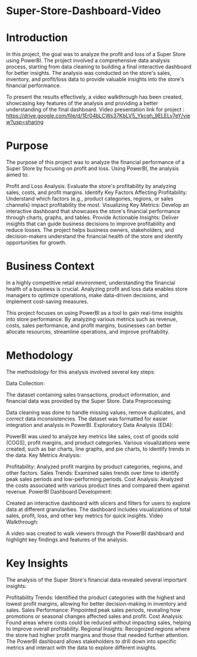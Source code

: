# Super-Store-Dashboard-Video
# Introduction
In this project, the goal was to analyze the profit and loss of a Super Store using PowerBI. The project involved a comprehensive data analysis process, starting from data cleaning to building a final interactive dashboard for better insights. The analysis was conducted on the store's sales, inventory, and profit/loss data to provide valuable insights into the store's financial performance.

To present the results effectively, a video walkthrough has been created, showcasing key features of the analysis and providing a better understanding of the final dashboard.
Video presentation link for project : https://drive.google.com/file/d/1Er04bLCWs37KbLV5_Ykcqh_9ELELv7eY/view?usp=sharing
# Purpose
The purpose of this project was to analyze the financial performance of a Super Store by focusing on profit and loss. Using PowerBI, the analysis aimed to:

Profit and Loss Analysis: Evaluate the store's profitability by analyzing sales, costs, and profit margins.
Identify Key Factors Affecting Profitability: Understand which factors (e.g., product categories, regions, or sales channels) impact profitability the most.
Visualizing Key Metrics: Develop an interactive dashboard that showcases the store's financial performance through charts, graphs, and tables.
Provide Actionable Insights: Deliver insights that can guide business decisions to improve profitability and reduce losses.
The project helps business owners, stakeholders, and decision-makers understand the financial health of the store and identify opportunities for growth.

# Business Context
In a highly competitive retail environment, understanding the financial health of a business is crucial. Analyzing profit and loss data enables store managers to optimize operations, make data-driven decisions, and implement cost-saving measures.

This project focuses on using PowerBI as a tool to gain real-time insights into store performance. By analyzing various metrics such as revenue, costs, sales performance, and profit margins, businesses can better allocate resources, streamline operations, and improve profitability.

# Methodology
The methodology for this analysis involved several key steps:

Data Collection:

The dataset containing sales transactions, product information, and financial data was provided by the Super Store.
Data Preprocessing:

Data cleaning was done to handle missing values, remove duplicates, and correct data inconsistencies.
The dataset was formatted for easier integration and analysis in PowerBI.
Exploratory Data Analysis (EDA):

PowerBI was used to analyze key metrics like sales, cost of goods sold (COGS), profit margins, and product categories.
Various visualizations were created, such as bar charts, line graphs, and pie charts, to identify trends in the data.
Key Metrics Analysis:

Profitability: Analyzed profit margins by product categories, regions, and other factors.
Sales Trends: Examined sales trends over time to identify peak sales periods and low-performing periods.
Cost Analysis: Analyzed the costs associated with various product lines and compared them against revenue.
PowerBI Dashboard Development:

Created an interactive dashboard with slicers and filters for users to explore data at different granularities.
The dashboard includes visualizations of total sales, profit, loss, and other key metrics for quick insights.
Video Walkthrough:

A video was created to walk viewers through the PowerBI dashboard and highlight key findings and features of the analysis.
# Key Insights
The analysis of the Super Store's financial data revealed several important insights:

Profitability Trends: Identified the product categories with the highest and lowest profit margins, allowing for better decision-making in inventory and sales.
Sales Performance: Pinpointed peak sales periods, revealing how promotions or seasonal changes affected sales and profit.
Cost Analysis: Found areas where costs could be reduced without impacting sales, helping to improve overall profitability.
Regional Insights: Recognized regions where the store had higher profit margins and those that needed further attention.
The PowerBI dashboard allows stakeholders to drill down into specific metrics and interact with the data to explore different insights.


